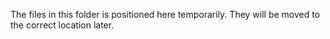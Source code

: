 The files in this folder is positioned here temporarily. They will be moved to the correct location later.
